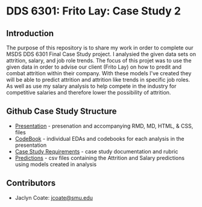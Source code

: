 # DDS 6301: Frito Lay: Case Study 2

## Introduction
The purpose of this repository is to share my work in order to complete our MSDS DDS 6301 Final Case Study project. I analysied the given data sets on attrition, salary, and job role trends. The focus of this projet was to use the given data in order to advise our client (Frito Lay) on how to predit and combat attrition within their company. With these models I've created they will be able to predict attrition and attrition like trends in specific job roles. As well as use my salary analysis to help compete in the industry for competitive salaries and therefore lower the possibility of attrition.

## Github Case Study Structure
* [Presentation] - presenation and accompanying RMD, MD, HTML, & CSS, files
* [CodeBook] - individual EDAs and codebooks for each analysis in the presentation
* [Case Study Requirements] - case study documentation and rubric
* [Predictions] - csv files containing the Attrition and Salary predictions using models created in analysis

## Contributors
 - Jaclyn Coate: jcoate@smu.edu 

 [Presentation]: <https://github.com/JaclynCoate/6306_Case_Study_1/tree/master/presentations/finalpresentations>
 [CodeBook]: <https://github.com/JaclynCoate/6306_Case_Study_2/tree/master/Codebook>
 [Case Study Requirements]: <https://github.com/JaclynCoate/6306_Case_Study_2/blob/master/CaseStudy2.docx>
 [Predictions]: <https://github.com/JaclynCoate/6306_Case_Study_2/tree/master/Predictions>
